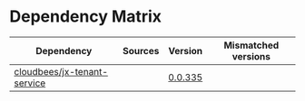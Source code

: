 # Dependency Matrix

Dependency | Sources | Version | Mismatched versions
---------- | ------- | ------- | -------------------
[cloudbees/jx-tenant-service](https://github.com/cloudbees/jx-tenant-service) |  | [0.0.335](https://github.com/cloudbees/jx-tenant-service/releases/tag/v0.0.335) | 
